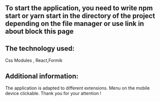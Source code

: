 ## To start the application, you need to write npm start or yarn start in the directory of the project depending on the file manager or use link in about block this page


## The technology used:
Css Modules , React,Formik

## Additional information:
The application is adapted to different extensions.
Menu  on the mobile device clickable.
Thank you for your attention !